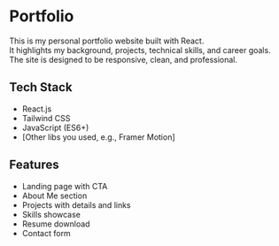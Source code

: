 # Portfolio

This is my personal portfolio website built with React.  
It highlights my background, projects, technical skills, and career goals.  
The site is designed to be responsive, clean, and professional.  

## Tech Stack
- React.js
- Tailwind CSS
- JavaScript (ES6+)
- [Other libs you used, e.g., Framer Motion]

## Features
- Landing page with CTA
- About Me section
- Projects with details and links
- Skills showcase
- Resume download
- Contact form
